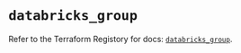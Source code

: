# `databricks_group`

Refer to the Terraform Registory for docs: [`databricks_group`](https://registry.terraform.io/providers/databricks/databricks/1.15.0/docs/resources/group).
